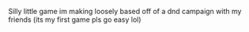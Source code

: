 Silly little game im making
loosely based off of a dnd campaign with my friends
(its my first game pls go easy lol)
